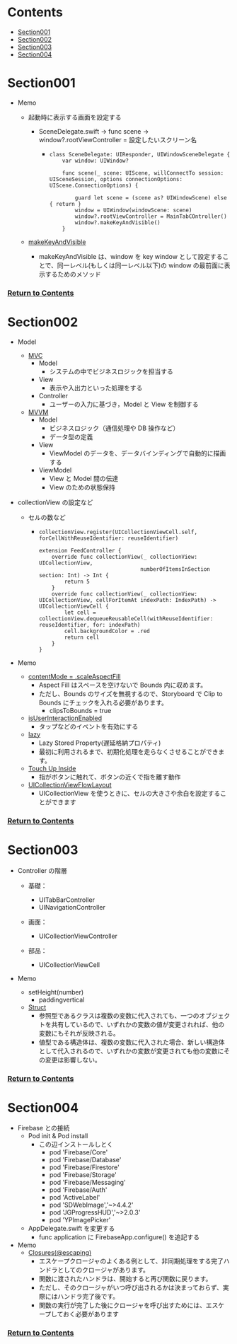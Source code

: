 <a id="contents"></a>

# Contents

- [Section001](#sec001)
- [Section002](#sec002)
- [Section003](#sec003)
- [Section004](#sec004)

<a id="sec001"></a>

# Section001

- Memo

  - 起動時に表示する画面を設定する

    - SceneDelegate.swift → func scene → window?.rootViewController = 設定したいスクリーン名

      - ```
        class SceneDelegate: UIResponder, UIWindowSceneDelegate {
            var window: UIWindow?

            func scene(_ scene: UIScene, willConnectTo session: UISceneSession, options connectionOptions: UIScene.ConnectionOptions) {

                guard let scene = (scene as? UIWindowScene) else { return }
                window = UIWindow(windowScene: scene)
                window?.rootViewController = MainTabCOntroller()
                window?.makeKeyAndVisible()
            }
        ```

  - [makeKeyAndVisible](https://yamatooo.blog/entry/2021/03/19/083000)
    - makeKeyAndVisible は、window を key window として設定することで、同一レベル(もしくは同一レベル以下)の window の最前面に表示するためのメソッド

### [Return to Contents](#contents)

<a id="sec002"></a>

# Section002

- Model

  - [MVC](https://qiita.com/s_emoto/items/975cc38a3e0de462966a)
    - Model
      - システムの中でビジネスロジックを担当する
    - View
      - 表示や入出力といった処理をする
    - Controller
      - ユーザーの入力に基づき，Model と View を制御する
  - [MVVM](https://qiita.com/s_emoto/items/b000a5c076f3d6076972)
    - Model
      - ビジネスロジック（通信処理や DB 操作など）
      - データ型の定義
    - View
      - ViewModel のデータを、データバインディングで自動的に描画する
    - ViewModel
      - View と Model 間の伝達
      - View のための状態保持

- collectionView の設定など

  - セルの数など

    - ```
      collectionView.register(UICollectionViewCell.self, forCellWithReuseIdentifier: reuseIdentifier)

      extension FeedController {
          override func collectionView(_ collectionView: UICollectionView,
                                      numberOfItemsInSection section: Int) -> Int {
              return 5
          }
          override func collectionView(_ collectionView: UICollectionView, cellForItemAt indexPath: IndexPath) -> UICollectionViewCell {
              let cell = collectionView.dequeueReusableCell(withReuseIdentifier: reuseIdentifier, for: indexPath)
              cell.backgroundColor = .red
              return cell
          }
      }
      ```

- Memo
  - [contentMode = .scaleAspectFill](https://qiita.com/Saayaman/items/a23519ff5a8ad287cf20)
    - Aspect Fill はスペースを空けないで Bounds 内に収めます。
    - ただし、Bounds のサイズを無視するので、Storyboard で Clip to Bounds にチェックを入れる必要があります。
      - clipsToBounds = true
  - [isUserInteractionEnabled](https://qiita.com/kurapy-n/items/8bdef3f444ebc1e48695)
    - タップなどのイベントを有効にする
  - [lazy](https://qiita.com/shiz/items/782979bd8a539c9d2291)
    - Lazy Stored Property(遅延格納プロパティ)
    - 最初に利用されるまで、初期化処理を走らなくさせることができます。
  - [Touch Up Inside](https://hajihaji-lemon.com/swift/uibutton_event/)
    - 指がボタンに触れて、ボタンの近くで指を離す動作
  - [UICollectionViewFlowLayout](https://uruly.xyz/%E3%80%90swift%E3%80%91-uicollectionviewflowlayout%E3%81%AE%E4%BD%99%E7%99%BD%E8%AA%BF%E6%95%B4%E3%81%AB%E3%81%A4%E3%81%84%E3%81%A6/)
    - UICollectionView を使うときに、セルの大きさや余白を設定することができます

### [Return to Contents](#contents)

<a id="sec003"></a>

# Section003

- Controller の階層

  - 基礎：
    - UITabBarController
    - UINavigationController
  - 画面：
    - UICollectionViewController
  - 部品：

    - UICollectionViewCell

- Memo
  - setHeight(number)
    - paddingvertical
  - [Struct](https://qiita.com/yuinchirn/items/98b568d595650eca3334)
    - 参照型であるクラスは複数の変数に代入されても、一つのオブジェクトを共有しているので、いずれかの変数の値が変更されれば、他の変数にもそれが反映される。
    - 値型である構造体は、複数の変数に代入された場合、新しい構造体として代入されるので、いずれかの変数が変更されても他の変数にその変更は影響しない。

### [Return to Contents](#contents)

<a id="sec004"></a>

# Section004

- Firebase との接続
  - Pod init & Pod install
    - この辺インストールしとく
      - pod 'Firebase/Core'
      - pod 'Firebase/Database'
      - pod 'Firebase/Firestore'
      - pod 'Firebase/Storage'
      - pod 'Firebase/Messaging'
      - pod 'Firebase/Auth'
      - pod 'ActiveLabel'
      - pod 'SDWebImage','~>4.4.2'
      - pod 'JGProgressHUD','~>2.0.3'
      - pod 'YPImagePicker'
  - AppDelegate.swift を変更する
    - func application に FirebaseApp.configure() を追記する
- Memo
  - [Closures(@escaping)](https://note.com/dngri/n/n9788f8aef35f)
    - エスケープクロージャのよくある例として、非同期処理をする完了ハンドラとしてのクロージャがあります。
    - 関数に渡されたハンドラは、開始すると再び関数に戻ります。
    - ただし、そのクロージャがいつ呼び出されるかは決まっておらず、実際にはハンドラ完了後です。
    - 関数の実行が完了した後にクロージャを呼び出すためには、エスケープしておく必要があります

### [Return to Contents](#contents)
